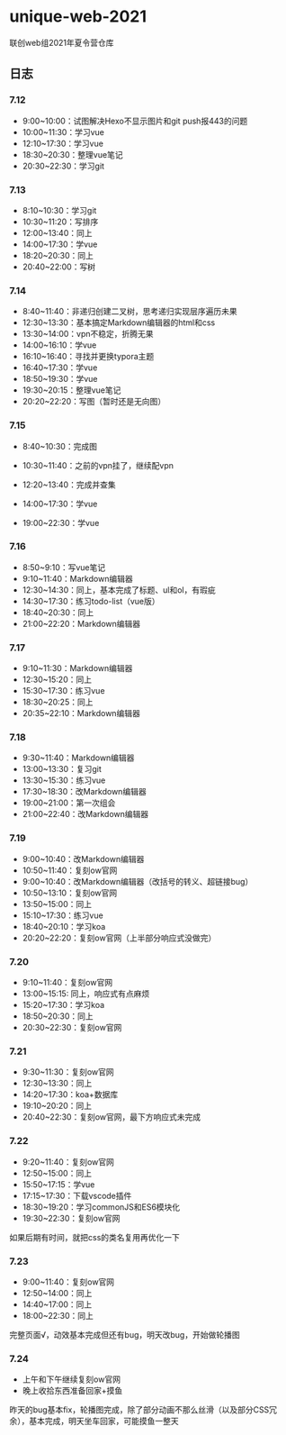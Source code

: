 # unique-web-2021
联创web组2021年夏令营仓库

## 日志

### 7.12

* 9:00~10:00：试图解决Hexo不显示图片和git push报443的问题
* 10:00~11:30：学习vue
* 12:10~17:30：学习vue
* 18:30~20:30：整理vue笔记
* 20:30~22:30：学习git

### 7.13

* 8:10~10:30：学习git
* 10:30~11:20：写排序
* 12:00~13:40：同上
* 14:00~17:30：学vue
* 18:20~20:30：同上
* 20:40~22:00：写树

### 7.14

* 8:40~11:40：非递归创建二叉树，思考递归实现层序遍历未果
* 12:30~13:30：基本搞定Markdown编辑器的html和css
* 13:30~14:00：vpn不稳定，折腾无果
* 14:00~16:10：学vue
* 16:10~16:40：寻找并更换typora主题
* 16:40~17:30：学vue
* 18:50~19:30：学vue
* 19:30~20:15：整理vue笔记
* 20:20~22:20：写图（暂时还是无向图）

### 7.15

* 8:40~10:30：完成图

* 10:30~11:40：之前的vpn挂了，继续配vpn

* 12:20~13:40：完成并查集
* 14:00~17:30：学vue

* 19:00~22:30：学vue



### 7.16

* 8:50~9:10：写vue笔记
* 9:10~11:40：Markdown编辑器
* 12:30~14:30：同上，基本完成了标题、ul和ol，有瑕疵
* 14:30~17:30：练习todo-list（vue版）
* 18:40~20:30：同上
* 21:00~22:20：Markdown编辑器

### 7.17

* 9:10~11:30：Markdown编辑器
* 12:30~15:20：同上
* 15:30~17:30：练习vue
* 18:30~20:25：同上
* 20:35~22:10：Markdown编辑器

### 7.18

* 9:30~11:40：Markdown编辑器
* 13:00~13:30：复习git
* 13:30~15:30：练习vue
* 17:30~18:30：改Markdown编辑器
* 19:00~21:00：第一次组会
* 21:00~22:40：改Markdown编辑器

### 7.19

* 9:00~10:40：改Markdown编辑器
* 10:50~11:40：复刻ow官网
* 9:00~10:40：改Markdown编辑器（改括号的转义、超链接bug）
* 10:50~13:10：复刻ow官网
* 13:50~15:00：同上
* 15:10~17:30：练习vue
* 18:40~20:10：学习koa
* 20:20~22:20：复刻ow官网（上半部分响应式没做完）

### 7.20

* 9:10~11:40：复刻ow官网
* 13:00~15:15: 同上，响应式有点麻烦
* 15:20~17:30：学习koa
* 18:50~20:30：同上
* 20:30~22:30：复刻ow官网

### 7.21

* 9:30~11:30：复刻ow官网
* 12:30~13:30：同上
* 14:20~17:30：koa+数据库
* 19:10~20:20：同上
* 20:40~22:30：复刻ow官网，最下方响应式未完成

### 7.22

* 9:20~11:40：复刻ow官网
* 12:50~15:00：同上
* 15:50~17:15：学vue
* 17:15~17:30：下载vscode插件
* 18:30~19:20：学习commonJS和ES6模块化
* 19:30~22:30：复刻ow官网

如果后期有时间，就把css的类名复用再优化一下



### 7.23

* 9:00~11:40：复刻ow官网
* 12:50~14:00：同上
* 14:40~17:00：同上
* 18:00~22:30：同上

完整页面√，动效基本完成但还有bug，明天改bug，开始做轮播图



### 7.24

* 上午和下午继续复刻ow官网
* 晚上收拾东西准备回家+摸鱼

昨天的bug基本fix，轮播图完成，除了部分动画不那么丝滑（以及部分CSS冗余），基本完成，明天坐车回家，可能摸鱼一整天

